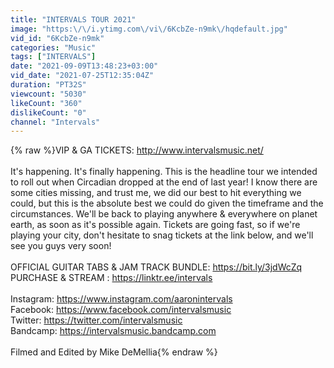 ```yaml
---
title: "INTERVALS TOUR 2021"
image: "https:\/\/i.ytimg.com\/vi\/6KcbZe-n9mk\/hqdefault.jpg"
vid_id: "6KcbZe-n9mk"
categories: "Music"
tags: ["INTERVALS"]
date: "2021-09-09T13:48:23+03:00"
vid_date: "2021-07-25T12:35:04Z"
duration: "PT32S"
viewcount: "5030"
likeCount: "360"
dislikeCount: "0"
channel: "Intervals"
---
```

{% raw %}VIP &amp; GA TICKETS: <a rel="nofollow" target="blank" href="http://www.intervalsmusic.net/">http://www.intervalsmusic.net/</a><br /><br />It's happening. It's finally happening. This is the headline tour we intended to roll out when Circadian dropped at the end of last year! I know there are some cities missing, and trust me, we did our best to hit everything we could, but this is the absolute best we could do given the timeframe and the circumstances. We'll be back to playing anywhere &amp; everywhere on planet earth, as soon as it's possible again. Tickets are going fast, so if we're playing your city, don't hesitate to snag tickets at the link below, and we'll see you guys very soon!<br /><br />OFFICIAL GUITAR TABS &amp; JAM TRACK BUNDLE: <a rel="nofollow" target="blank" href="https://bit.ly/3jdWcZq">https://bit.ly/3jdWcZq</a><br />PURCHASE &amp; STREAM : <a rel="nofollow" target="blank" href="https://linktr.ee/intervals">https://linktr.ee/intervals</a><br /><br />Instagram: <a rel="nofollow" target="blank" href="https://www.instagram.com/aaronintervals">https://www.instagram.com/aaronintervals</a><br />Facebook: <a rel="nofollow" target="blank" href="https://www.facebook.com/intervalsmusic">https://www.facebook.com/intervalsmusic</a><br />Twitter: <a rel="nofollow" target="blank" href="https://twitter.com/intervalsmusic">https://twitter.com/intervalsmusic</a><br />Bandcamp: <a rel="nofollow" target="blank" href="https://intervalsmusic.bandcamp.com">https://intervalsmusic.bandcamp.com</a><br /><br />Filmed and Edited by Mike DeMellia{% endraw %}
